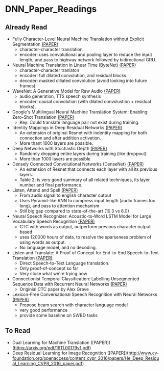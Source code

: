 # DNN_Paper_Readings
## Already Read 
- Fully Character-Level Neural Machine Translation without Explicit Segmentation [(PAPER)](https://arxiv.org/pdf/1610.03017v2.pdf)
  - character-character translation
  - encoder: uses convolutional and pooling layer to reduce the input length, and pass to highway network followed by bidirectional GRU.
- Neural Machine Translation in Linear Time (ByteNet) [(PAPER)](https://arxiv.org/pdf/1610.10099v1.pdf)
  - character-character tranlaton
  - encoder: full dilated convolution, and residual blocks
  - decoder: masked diliated convolution (avoid looking into future frames)
- WaveNet: A Generative Model for Raw Audio [(PAPER)](https://arxiv.org/pdf/1609.03499v2.pdf)
  - audio generation, TTS speech synthesis
  - encoder: causal convolution (with dilated convolustion + residual blocks).
- Google's Multilingual Neural Machine Translation System: Enabling Zero-Shot Translation [(PAPER)](https://arxiv.org/pdf/1611.04558v1.pdf)
  - Key: Could translate language pair not exist during training. 
- Identity Mappings in Deep Residual Networks [(PAPER)](https://arxiv.org/pdf/1603.05027.pdf)
  - An extension of original Resnet with indentity mapping for both connection and after addition activation.
  - More thant 1000 layers are possible.
- Deep Networks with Stochastic Depth [(PAPER)](https://arxiv.org/pdf/1603.09382.pdf)
  - Randomly dropping entire layers during training (like droppout)
  - More than 1000 layers are possible
- Densely Connected Convolutional Networks (DenseNet) [(PAPER)](https://arxiv.org/pdf/1608.06993v2.pdf)
  - An extension of Resnet that connects each layer with all its previous layers.
  - Table 2: is very good summary of all related techniques, its layer number and final performance.
- Listen, Attend and Spell [(PAPER)](https://arxiv.org/abs/1508.01211)
  - From audio signal to english character output
  - Uses Pyramid-like RNN to compress input length (audio frames too long), and pass to attention mechanism
  - Still big gap compared to state-of-the-art (10.3 vs 8.0)
- Neural Speech Recognizer: Acoustic-to-Word LSTM Model for Large Vocabulary Speech Recognition [(PAPER)](https://arxiv.org/pdf/1610.09975v1.pdf)
  - CTC with words as output, outperform previous character output based
  - uses 120000 hours of data, to resolve the sparseness problem of using words as output.
  - No language model, and no decoding.
- Listen and Translate: A Proof of Concept for End-to-End Speech-to-Text Translation [(PAPER)](https://arxiv.org/pdf/1612.01744v1.pdf)
  - Direct Speech-to-Text Language translation.
  - Only proof-of-concept so far
  - Very close what we're trying now
- Connectionist Temporal Classification: Labelling Unsegmented Sequence Data with Recurrent Neural Networks [(PAPER)](http://machinelearning.wustl.edu/mlpapers/paper_files/icml2006_GravesFGS06.pdf)
  - Originial CTC paper by Alex Grave
- Lexicon-Free Conversational Speech Recognition with Neural Networks [(PAPER)](http://ai.stanford.edu/~amaas/papers/ctc_clm_naacl_2015.pdf)
  - Propose beam search with character language model
  - very good performance
  - provide some baseline on SWBD tasks

## To Read
- Dual Learning for Machine Translation ([PAPER])(https://arxiv.org/pdf/1611.00179v1.pdf)
- Deep Residual Learning for Image Recognition ([PAPER])(http://www.cv-foundation.org/openaccess/content_cvpr_2016/papers/He_Deep_Residual_Learning_CVPR_2016_paper.pdf)
